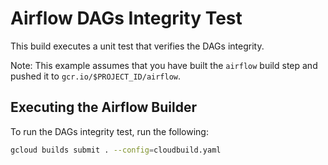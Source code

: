 # Airflow DAGs Integrity Test

This build executes a unit test that verifies the DAGs integrity.

Note: This example assumes that you have built the `airflow` build step and pushed it to
`gcr.io/$PROJECT_ID/airflow`.

## Executing the Airflow Builder

To run the DAGs integrity test, run the following:
```bash
gcloud builds submit . --config=cloudbuild.yaml
```
